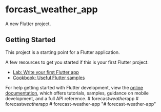 # forcast_weather_app

A new Flutter project.

## Getting Started

This project is a starting point for a Flutter application.

A few resources to get you started if this is your first Flutter project:

- [Lab: Write your first Flutter app](https://docs.flutter.dev/get-started/codelab)
- [Cookbook: Useful Flutter samples](https://docs.flutter.dev/cookbook)

For help getting started with Flutter development, view the
[online documentation](https://docs.flutter.dev/), which offers tutorials,
samples, guidance on mobile development, and a full API reference.
#   f o r e c a s t _ w e a t h e r _ a p p  
 #   f o r e c a s t _ w e a t h e r _ a p p  
 #   f o r e c a s t - w e a t h e r - a p p  
 "# forecast-weather-app" 
